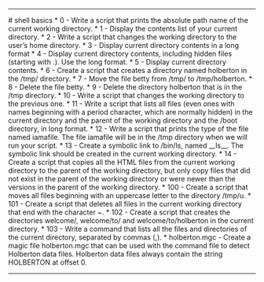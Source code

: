 <hr>
# shell basics
* 0 - Write a script that prints the absolute path name of the current working directory.
* 1 - Display the contents list of your current directory.
* 2 - Write a script that changes the working directory to the user’s home directory.
* 3 - Display current directory contents in a long format
* 4 - Display current directory contents, including hidden files (starting with .). Use the long format.
* 5 - Display current directory contents.
* 6 - Create a script that creates a directory named holberton in the /tmp/ directory.
* 7 - Move the file betty from /tmp/ to /tmp/holberton.
* 8 - Delete the file betty.
* 9 - Delete the directory holberton that is in the /tmp directory.
* 10 - Write a script that changes the working directory to the previous one.
* 11 - Write a script that lists all files (even ones with names beginning with a period character, which are normally hidden) in the current directory and the parent of the working directory and the /boot directory, in long format.
* 12 - Write a script that prints the type of the file named iamafile. The file iamafile will be in the /tmp directory when we will run your script.
* 13 - Create a symbolic link to /bin/ls, named __ls__. The symbolic link should be created in the current working directory.
* 14 - Create a script that copies all the HTML files from the current working directory to the parent of the working directory, but only copy files that did not exist in the parent of the working directory or were newer than the versions in the parent of the working directory.
* 100 - Create a script that moves all files beginning with an uppercase letter to the directory /tmp/u.
* 101 - Create a script that deletes all files in the current working directory that end with the character ~.
* 102 - Create a script that creates the directories welcome/, welcome/to/ and welcome/to/holberton in the current directory.
* 103 - Write a command that lists all the files and directories of the current directory, separated by commas (,).
* holberton.mgc - Create a magic file holberton.mgc that can be used with the command file to detect Holberton data files. Holberton data files always contain the string HOLBERTON at offset 0.
<hr>